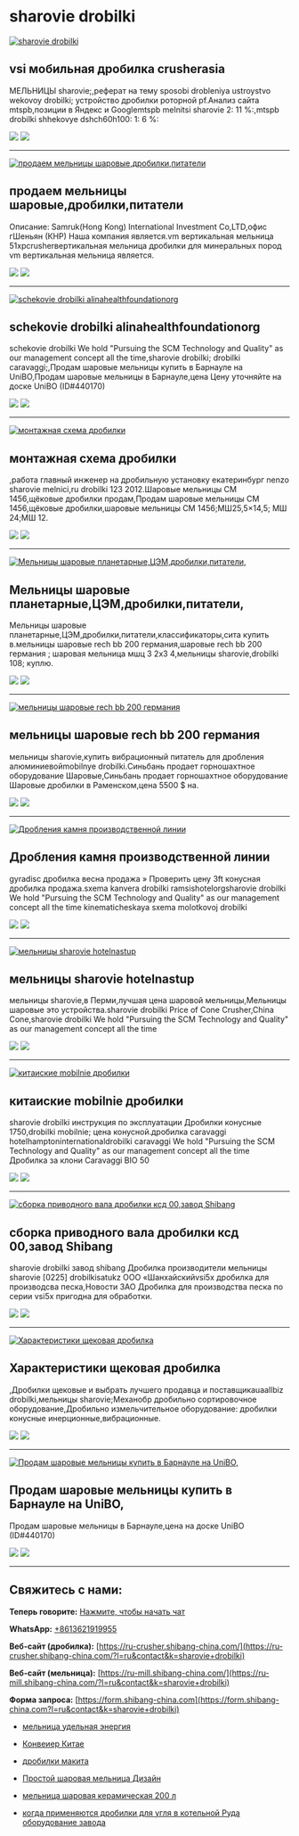 # sharovie drobilki

<a href="https://swt.shibang-china.com/?l=ru&img&k=sharovie+drobilki" target="_blank">![sharovie drobilki](http://static.shibang-china.com/all-800x300/1161.jpg)</a>

## vsi мобильная дробилка crusherasia
МЕЛЬНИЦЫ sharovie;,реферат на тему sposobi drobleniya ustroystvo wekovoy drobilki; устройство дробилки роторной pf.Анализ сайта mtspb,позиции в Яндекс и Googlemtspb melnitsi sharovie 2: 11 %:,mtspb drobilki shhekovye dshch60h100: 1: 6 %:


<a href="https://whatsapp.shibangsoft.com/WhatsApp.php" target="_blank" title="WhatsApp">![](http://static.shibang-china.com/icon/whatsapp.png)</a> <a href="https://swt.shibang-china.com/?l=ru&icon&k=sharovie+drobilki" target="_blank">![](http://static.shibang-china.com/icon/chat-ru.png)</a>

---

<a href="https://swt.shibang-china.com/?l=ru&img&k=sharovie+drobilki" target="_blank">![продаем мельницы шаровые,дробилки,питатели](http://static.shibang-china.com/all-800x300/174.jpg)</a>

## продаем мельницы шаровые,дробилки,питатели
Описание: Samruk(Hong Kong) International Investment Co,LTD,офис гШеньян (КНР) Наша компания является.vm вертикальная мельница 51xpcrusherвертикальная мельница дробилки для минеральных пород vm вертикальная мельница является.


<a href="https://whatsapp.shibangsoft.com/WhatsApp.php" target="_blank" title="WhatsApp">![](http://static.shibang-china.com/icon/whatsapp.png)</a> <a href="https://swt.shibang-china.com/?l=ru&icon&k=sharovie+drobilki" target="_blank">![](http://static.shibang-china.com/icon/chat-ru.png)</a>

---

<a href="https://swt.shibang-china.com/?l=ru&img&k=sharovie+drobilki" target="_blank">![schekovie drobilki alinahealthfoundationorg](http://static.shibang-china.com/all-800x300/1390.jpg)</a>

## schekovie drobilki alinahealthfoundationorg
schekovie drobilki We hold "Pursuing the SCM Technology and Quality" as our management concept all the time,sharovie drobilki; drobilki caravaggi;,Продам шаровые мельницы купить в Барнауле на UniBO,Продам шаровые мельницы в Барнауле,цена Цену уточняйте на доске UniBO (ID#440170)


<a href="https://whatsapp.shibangsoft.com/WhatsApp.php" target="_blank" title="WhatsApp">![](http://static.shibang-china.com/icon/whatsapp.png)</a> <a href="https://swt.shibang-china.com/?l=ru&icon&k=sharovie+drobilki" target="_blank">![](http://static.shibang-china.com/icon/chat-ru.png)</a>

---

<a href="https://swt.shibang-china.com/?l=ru&img&k=sharovie+drobilki" target="_blank">![монтажная схема дробилки](http://static.shibang-china.com/all-800x300/808.jpg)</a>

## монтажная схема дробилки
,работа главный инженер на дробильную установку екатеринбург nenzo sharovie melnici,ru drobilki 123 2012.Шаровые мельницы СМ 1456,щёковые дробилки продам,Продам шаровые мельницы СМ 1456,щёковые дробилки,шаровые мельницы СМ 1456;МШ25,5×14,5; МШ 24;МШ 12.


<a href="https://whatsapp.shibangsoft.com/WhatsApp.php" target="_blank" title="WhatsApp">![](http://static.shibang-china.com/icon/whatsapp.png)</a> <a href="https://swt.shibang-china.com/?l=ru&icon&k=sharovie+drobilki" target="_blank">![](http://static.shibang-china.com/icon/chat-ru.png)</a>

---

<a href="https://swt.shibang-china.com/?l=ru&img&k=sharovie+drobilki" target="_blank">![Мельницы шаровые планетарные,ЦЭМ,дробилки,питатели,](http://static.shibang-china.com/all-800x300/1516.jpg)</a>

## Мельницы шаровые планетарные,ЦЭМ,дробилки,питатели,
Мельницы шаровые планетарные,ЦЭМ,дробилки,питатели,классификаторы,сита купить в.мельницы шаровые rech bb 200 германия,шаровые rech bb 200 германия ; шаровая мельница мшц 3 2х3 4,мельницы sharovie,drobilki 108; куплю.


<a href="https://whatsapp.shibangsoft.com/WhatsApp.php" target="_blank" title="WhatsApp">![](http://static.shibang-china.com/icon/whatsapp.png)</a> <a href="https://swt.shibang-china.com/?l=ru&icon&k=sharovie+drobilki" target="_blank">![](http://static.shibang-china.com/icon/chat-ru.png)</a>

---

<a href="https://swt.shibang-china.com/?l=ru&img&k=sharovie+drobilki" target="_blank">![мельницы шаровые rech bb 200 германия](http://static.shibang-china.com/all-800x300/454.jpg)</a>

## мельницы шаровые rech bb 200 германия
мельницы sharovie,купить вибрационный питатель для дробления алюминиевойmobilnye drobilki.Синьбань продает горношахтное оборудование Шаровые,Синьбань продает горношахтное оборудование Шаровые дробилки в Раменском,цена 5500 $ на.


<a href="https://whatsapp.shibangsoft.com/WhatsApp.php" target="_blank" title="WhatsApp">![](http://static.shibang-china.com/icon/whatsapp.png)</a> <a href="https://swt.shibang-china.com/?l=ru&icon&k=sharovie+drobilki" target="_blank">![](http://static.shibang-china.com/icon/chat-ru.png)</a>

---

<a href="https://swt.shibang-china.com/?l=ru&img&k=sharovie+drobilki" target="_blank">![Дробления камня производственной линии](http://static.shibang-china.com/all-800x300/375.jpg)</a>

## Дробления камня производственной линии
gyradisc дробилка весна продажа » Проверить цену 3ft конусная дробилка продажа.sxema kanvera drobilki ramsishotelorgsharovie drobilki We hold "Pursuing the SCM Technology and Quality" as our management concept all the time kinematicheskaya sxema molotkovoj drobilki


<a href="https://whatsapp.shibangsoft.com/WhatsApp.php" target="_blank" title="WhatsApp">![](http://static.shibang-china.com/icon/whatsapp.png)</a> <a href="https://swt.shibang-china.com/?l=ru&icon&k=sharovie+drobilki" target="_blank">![](http://static.shibang-china.com/icon/chat-ru.png)</a>

---

<a href="https://swt.shibang-china.com/?l=ru&img&k=sharovie+drobilki" target="_blank">![мельницы sharovie hotelnastup](http://static.shibang-china.com/all-800x300/588.jpg)</a>

## мельницы sharovie hotelnastup
мельницы sharovie,в Перми,лучшая цена шаровой мельницы,Мельницы шаровые это устройства.sharovie drobilki Price of Cone Crusher,China Cone,sharovie drobilki We hold "Pursuing the SCM Technology and Quality" as our management concept all the time


<a href="https://whatsapp.shibangsoft.com/WhatsApp.php" target="_blank" title="WhatsApp">![](http://static.shibang-china.com/icon/whatsapp.png)</a> <a href="https://swt.shibang-china.com/?l=ru&icon&k=sharovie+drobilki" target="_blank">![](http://static.shibang-china.com/icon/chat-ru.png)</a>

---

<a href="https://swt.shibang-china.com/?l=ru&img&k=sharovie+drobilki" target="_blank">![китаиские mobilnie дробилки](http://static.shibang-china.com/all-800x300/572.jpg)</a>

## китаиские mobilnie дробилки
sharovie drobilki инструкция по эксплуатации Дробилки конусные 1750,drobilki mobilnie; цена конусной.дробилка caravaggi hotelhamptoninternationaldrobilki caravaggi We hold "Pursuing the SCM Technology and Quality" as our management concept all the time Дробилка за клони Caravaggi BIO 50


<a href="https://whatsapp.shibangsoft.com/WhatsApp.php" target="_blank" title="WhatsApp">![](http://static.shibang-china.com/icon/whatsapp.png)</a> <a href="https://swt.shibang-china.com/?l=ru&icon&k=sharovie+drobilki" target="_blank">![](http://static.shibang-china.com/icon/chat-ru.png)</a>

---

<a href="https://swt.shibang-china.com/?l=ru&img&k=sharovie+drobilki" target="_blank">![сборка приводного вала дробилки ксд 00,завод Shibang](http://static.shibang-china.com/all-800x300/1318.jpg)</a>

## сборка приводного вала дробилки ксд 00,завод Shibang
sharovie drobilki завод shibang Дробилка производители мельницы sharovie [0225] drobilkisatukz ООО «Шанхайскийvsi5x дробилка для производсва песка,Новости ЗАО Дробилка для производства песка по серии vsi5x пригодна для обработки.


<a href="https://whatsapp.shibangsoft.com/WhatsApp.php" target="_blank" title="WhatsApp">![](http://static.shibang-china.com/icon/whatsapp.png)</a> <a href="https://swt.shibang-china.com/?l=ru&icon&k=sharovie+drobilki" target="_blank">![](http://static.shibang-china.com/icon/chat-ru.png)</a>

---

<a href="https://swt.shibang-china.com/?l=ru&img&k=sharovie+drobilki" target="_blank">![Характеристики щековая дробилка](http://static.shibang-china.com/all-800x300/1404.jpg)</a>

## Характеристики щековая дробилка
,Дробилки щековые и выбрать лучшего продавца и поставщикаuaallbiz drobilki,мельницы sharovie;Механобр дробильно сортировочное оборудование,Дробильно измельчительное оборудование: дробилки конусные инерционные,вибрационные.


<a href="https://whatsapp.shibangsoft.com/WhatsApp.php" target="_blank" title="WhatsApp">![](http://static.shibang-china.com/icon/whatsapp.png)</a> <a href="https://swt.shibang-china.com/?l=ru&icon&k=sharovie+drobilki" target="_blank">![](http://static.shibang-china.com/icon/chat-ru.png)</a>

---

<a href="https://swt.shibang-china.com/?l=ru&img&k=sharovie+drobilki" target="_blank">![Продам шаровые мельницы купить в Барнауле на UniBO,](http://static.shibang-china.com/all-800x300/296.jpg)</a>

## Продам шаровые мельницы купить в Барнауле на UniBO,
Продам шаровые мельницы в Барнауле,цена на доске UniBO (ID#440170)

<a href="https://whatsapp.shibangsoft.com/WhatsApp.php" target="_blank" title="WhatsApp">![](http://static.shibang-china.com/icon/whatsapp.png)</a> <a href="https://swt.shibang-china.com/?l=ru&icon&k=sharovie+drobilki" target="_blank">![](http://static.shibang-china.com/icon/chat-ru.png)</a>

---
## Свяжитесь с нами:

**Теперь говорите:** [Нажмите, чтобы начать чат](https://swt.shibang-china.com?l=ru&contact&k=sharovie+drobilki)

**WhatsApp:**  [+8613621919955](https://whatsapp.shibangsoft.com/WhatsApp.php)

**Веб-сайт (дробилка):** [https://ru-crusher.shibang-china.com/](https://ru-crusher.shibang-china.com/?l=ru&contact&k=sharovie+drobilki)

**Веб-сайт (мельница):** [https://ru-mill.shibang-china.com/](https://ru-mill.shibang-china.com/?l=ru&contact&k=sharovie+drobilki)

**Форма запроса:** [https://form.shibang-china.com](https://form.shibang-china.com?l=ru&contact&k=sharovie+drobilki)

* [мельница удельная энергия](../94/%D0%BC%D0%B5%D0%BB%D1%8C%D0%BD%D0%B8%D1%86%D0%B0%20%D1%83%D0%B4%D0%B5%D0%BB%D1%8C%D0%BD%D0%B0%D1%8F%20%D1%8D%D0%BD%D0%B5%D1%80%D0%B3%D0%B8%D1%8F.md)

* [Конвеиер Китае](../93/%D0%9A%D0%BE%D0%BD%D0%B2%D0%B5%D0%B8%D0%B5%D1%80%20%D0%9A%D0%B8%D1%82%D0%B0%D0%B5.md)

* [дробилки макита](../105/%D0%B4%D1%80%D0%BE%D0%B1%D0%B8%D0%BB%D0%BA%D0%B8%20%D0%BC%D0%B0%D0%BA%D0%B8%D1%82%D0%B0.md)

* [Простой шаровая мельница Дизайн](../104/%D0%9F%D1%80%D0%BE%D1%81%D1%82%D0%BE%D0%B9%20%D1%88%D0%B0%D1%80%D0%BE%D0%B2%D0%B0%D1%8F%20%D0%BC%D0%B5%D0%BB%D1%8C%D0%BD%D0%B8%D1%86%D0%B0%20%D0%94%D0%B8%D0%B7%D0%B0%D0%B9%D0%BD.md)

* [мельница шаровая керамическая 200 л](../103/%D0%BC%D0%B5%D0%BB%D1%8C%D0%BD%D0%B8%D1%86%D0%B0%20%D1%88%D0%B0%D1%80%D0%BE%D0%B2%D0%B0%D1%8F%20%D0%BA%D0%B5%D1%80%D0%B0%D0%BC%D0%B8%D1%87%D0%B5%D1%81%D0%BA%D0%B0%D1%8F%20200%20%D0%BB.md)

* [когда применяются дробилки для угля в котельной Руда оборудование завода](../101/%D0%BA%D0%BE%D0%B3%D0%B4%D0%B0%20%D0%BF%D1%80%D0%B8%D0%BC%D0%B5%D0%BD%D1%8F%D1%8E%D1%82%D1%81%D1%8F%20%D0%B4%D1%80%D0%BE%D0%B1%D0%B8%D0%BB%D0%BA%D0%B8%20%D0%B4%D0%BB%D1%8F%20%D1%83%D0%B3%D0%BB%D1%8F%20%D0%B2%20%D0%BA%D0%BE%D1%82%D0%B5%D0%BB%D1%8C%D0%BD%D0%BE%D0%B9%20%D0%A0%D1%83%D0%B4%D0%B0%20%D0%BE%D0%B1%D0%BE%D1%80%D1%83%D0%B4%D0%BE%D0%B2%D0%B0%D0%BD%D0%B8%D0%B5%20%D0%B7%D0%B0%D0%B2%D0%BE%D0%B4%D0%B0.md)